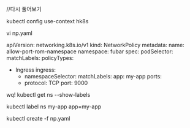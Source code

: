 //다시 풀어보기 

kubectl config use-context hk8s

vi np.yaml

apiVersion: networking.k8s.io/v1
kind: NetworkPolicy
metadata:
  name: allow-port-rom-namespace
  namespace: fubar
spec:
  podSelector:
    matchLabels:
  policyTypes:
  - Ingress
  ingress:
    - namespaceSelector:
        matchLabels:
          app: my-app
    ports:
    - protocol: TCP
      port: 9000

wq!
kubectl get ns --show-labels

kubectl label ns my-app app=my-app

kubectl create -f np.yaml



